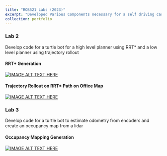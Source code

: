 ```yaml
---
title: "ROB521 Labs (2023)"
excerpt: "Developed Various Components necessary for a self driving car<br/><img src='/images/rrtstar.png' height='300' width='500' >"
collection: portfolio
---
```




### Lab 2
Develop code for a turtle bot for a high level planner using RRT* and a low level planner using trajectory rollout

#### RRT* Generation
[![IMAGE ALT TEXT HERE](https://img.youtube.com/vi/iP9Ojx0jmSM/0.jpg)](https://youtu.be/iP9Ojx0jmSM)

#### Trajectory Rollout on RRT* Path on Office Map
[![IMAGE ALT TEXT HERE](https://img.youtube.com/vi/c56PMTSNvyE/0.jpg)](https://youtu.be/c56PMTSNvyE)

### Lab 3
Develop code for a turtle bot to estimate odometry from encoders and create an occupancy map from a lidar

#### Occupancy Mapping Generation
[![IMAGE ALT TEXT HERE](https://img.youtube.com/vi/s7eq3KrU5SU/0.jpg)](https://youtu.be/s7eq3KrU5SU)
